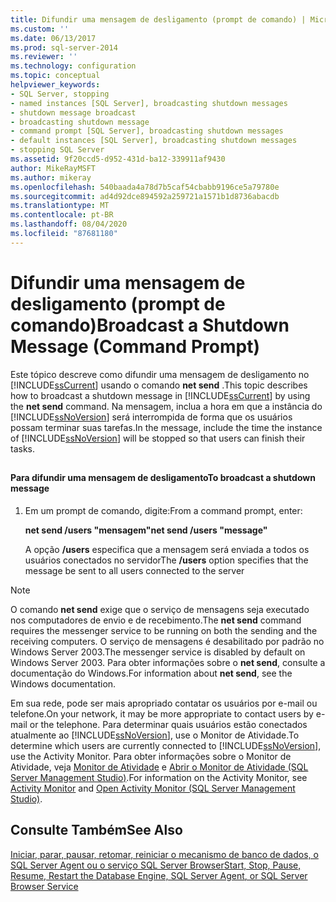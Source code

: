 ```yaml
---
title: Difundir uma mensagem de desligamento (prompt de comando) | Microsoft Docs
ms.custom: ''
ms.date: 06/13/2017
ms.prod: sql-server-2014
ms.reviewer: ''
ms.technology: configuration
ms.topic: conceptual
helpviewer_keywords:
- SQL Server, stopping
- named instances [SQL Server], broadcasting shutdown messages
- shutdown message broadcast
- broadcasting shutdown message
- command prompt [SQL Server], broadcasting shutdown messages
- default instances [SQL Server], broadcasting shutdown messages
- stopping SQL Server
ms.assetid: 9f20ccd5-d952-431d-ba12-339911af9430
author: MikeRayMSFT
ms.author: mikeray
ms.openlocfilehash: 540baada4a78d7b5caf54cbabb9196ce5a79780e
ms.sourcegitcommit: ad4d92dce894592a259721a1571b1d8736abacdb
ms.translationtype: MT
ms.contentlocale: pt-BR
ms.lasthandoff: 08/04/2020
ms.locfileid: "87681180"
---
```

# <a name="broadcast-a-shutdown-message-command-prompt"></a><span data-ttu-id="73c37-102">Difundir uma mensagem de desligamento (prompt de comando)</span><span class="sxs-lookup"><span data-stu-id="73c37-102">Broadcast a Shutdown Message (Command Prompt)</span></span>
  <span data-ttu-id="73c37-103">Este tópico descreve como difundir uma mensagem de desligamento no [!INCLUDE[ssCurrent](../../includes/sscurrent-md.md)] usando o comando **net send** .</span><span class="sxs-lookup"><span data-stu-id="73c37-103">This topic describes how to broadcast a shutdown message in [!INCLUDE[ssCurrent](../../includes/sscurrent-md.md)] by using the **net send** command.</span></span> <span data-ttu-id="73c37-104">Na mensagem, inclua a hora em que a instância do [!INCLUDE[ssNoVersion](../../includes/ssnoversion-md.md)] será interrompida de forma que os usuários possam terminar suas tarefas.</span><span class="sxs-lookup"><span data-stu-id="73c37-104">In the message, include the time the instance of [!INCLUDE[ssNoVersion](../../includes/ssnoversion-md.md)] will be stopped so that users can finish their tasks.</span></span>  
  
##  <a name="SSMSProcedure"></a>  
  
#### <a name="to-broadcast-a-shutdown-message"></a><span data-ttu-id="73c37-105">Para difundir uma mensagem de desligamento</span><span class="sxs-lookup"><span data-stu-id="73c37-105">To broadcast a shutdown message</span></span>  
  
1.  <span data-ttu-id="73c37-106">Em um prompt de comando, digite:</span><span class="sxs-lookup"><span data-stu-id="73c37-106">From a command prompt, enter:</span></span>  
  
     <span data-ttu-id="73c37-107">**net send /users "mensagem"**</span><span class="sxs-lookup"><span data-stu-id="73c37-107">**net send /users "message"**</span></span>  
  
     <span data-ttu-id="73c37-108">A opção **/users** especifica que a mensagem será enviada a todos os usuários conectados no servidor</span><span class="sxs-lookup"><span data-stu-id="73c37-108">The **/users** option specifies that the message be sent to all users connected to the server</span></span>  
  
> [!NOTE]  
>  <span data-ttu-id="73c37-109">O comando **net send** exige que o serviço de mensagens seja executado nos computadores de envio e de recebimento.</span><span class="sxs-lookup"><span data-stu-id="73c37-109">The **net send** command requires the messenger service to be running on both the sending and the receiving computers.</span></span> <span data-ttu-id="73c37-110">O serviço de mensagens é desabilitado por padrão no Windows Server 2003.</span><span class="sxs-lookup"><span data-stu-id="73c37-110">The messenger service is disabled by default on Windows Server 2003.</span></span> <span data-ttu-id="73c37-111">Para obter informações sobre o **net send**, consulte a documentação do Windows.</span><span class="sxs-lookup"><span data-stu-id="73c37-111">For information about **net send**, see the Windows documentation.</span></span>  
  
 <span data-ttu-id="73c37-112">Em sua rede, pode ser mais apropriado contatar os usuários por e-mail ou telefone.</span><span class="sxs-lookup"><span data-stu-id="73c37-112">On your network, it may be more appropriate to contact users by e-mail or the telephone.</span></span> <span data-ttu-id="73c37-113">Para determinar quais usuários estão conectados atualmente ao [!INCLUDE[ssNoVersion](../../includes/ssnoversion-md.md)], use o Monitor de Atividade.</span><span class="sxs-lookup"><span data-stu-id="73c37-113">To determine which users are currently connected to [!INCLUDE[ssNoVersion](../../includes/ssnoversion-md.md)], use the Activity Monitor.</span></span> <span data-ttu-id="73c37-114">Para obter informações sobre o Monitor de Atividade, veja [Monitor de Atividade](../../relational-databases/performance-monitor/activity-monitor.md) e [Abrir o Monitor de Atividade &#40;SQL Server Management Studio&#41;](../../relational-databases/performance-monitor/open-activity-monitor-sql-server-management-studio.md).</span><span class="sxs-lookup"><span data-stu-id="73c37-114">For information on the Activity Monitor, see [Activity Monitor](../../relational-databases/performance-monitor/activity-monitor.md) and [Open Activity Monitor &#40;SQL Server Management Studio&#41;](../../relational-databases/performance-monitor/open-activity-monitor-sql-server-management-studio.md).</span></span>  
  
## <a name="see-also"></a><span data-ttu-id="73c37-115">Consulte Também</span><span class="sxs-lookup"><span data-stu-id="73c37-115">See Also</span></span>  
 [<span data-ttu-id="73c37-116">Iniciar, parar, pausar, retomar, reiniciar o mecanismo de banco de dados, o SQL Server Agent ou o serviço SQL Server Browser</span><span class="sxs-lookup"><span data-stu-id="73c37-116">Start, Stop, Pause, Resume, Restart the Database Engine, SQL Server Agent, or SQL Server Browser Service</span></span>](start-stop-pause-resume-restart-sql-server-services.md)  
  
  
